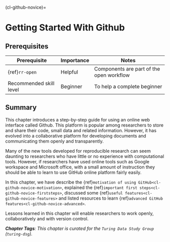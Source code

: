 (cl-github-novice)=
# Getting Started With Github

## Prerequisites

| Prerequisite |  Importance  |  Notes  |
| ---------------- |------------------ | --------- |
| {ref}`rr-open` | Helpful | Components are part of the open workflow |
| Recommended skill level | Beginner   | To help a complete beginner |

## Summary

This chapter introduces a step-by-step guide for using an online web interface called Github.
This platform is popular among researchers to store and share their code, small data and related information.
However, it has evolved into a collaborative platform for developing documents and communicating them openly and transparently.

Many of the new tools developed for reproducible research can seem daunting to researchers who have little or no experience with computational tools.
However, if researchers have used online tools such as Google workspace and Microsoft office, with a small amount of instruction they should be able to learn to use GitHub online platform fairly easily.

In this chapter, we have describe the {ref}`motivation of using GitHub<cl-github-novice-motivation>`, explained the {ref}`important first steps<cl-github-novice-firststeps>`, discussed some {ref}`useful features<cl-github-novice-features>` and listed resources to learn {ref}`advanced GitHub features<cl-github-novice-advanced>`.

Lessons learned in this chapter will enable researchers to work openly, collaboratively and with version control.

***Chapter Tags**: This chapter is curated for the `Turing Data Study Group` (`turing-dsg`).*
